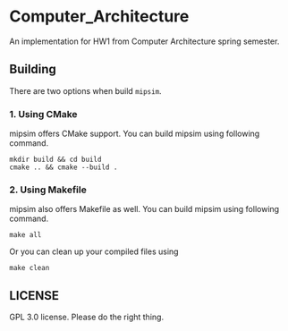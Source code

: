 # Computer_Architecture
An implementation for HW1 from Computer Architecture spring semester.

## Building
There are two options when build `mipsim`.

### 1. Using CMake
mipsim offers CMake support. You can build mipsim using following command.

```
mkdir build && cd build
cmake .. && cmake --build .
```
### 2. Using Makefile
mipsim also offers Makefile as well. You can build mipsim using following command.
```
make all
```
Or you can clean up your compiled files using
```
make clean
```

## LICENSE
GPL 3.0 license. Please do the right thing.